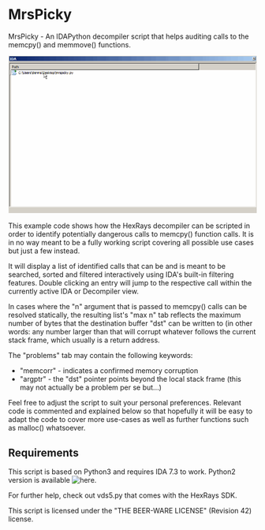 # MrsPicky

MrsPicky - An IDAPython decompiler script that helps auditing calls
to the memcpy() and memmove() functions.

![mrspicky animated gif](/rsrc/picky.gif?raw=true)

This example code shows how the HexRays decompiler can be scripted in
order to identify potentially dangerous calls to memcpy() function calls.
It is in no way meant to be a fully working script covering all possible
use cases but just a few instead.

It will display a list of identified calls that can be and is meant to
be searched, sorted and filtered interactively using IDA's built-in
filtering features. Double clicking an entry will jump to the respective
call within the currently active IDA or Decompiler view.

In cases where the "n" argument that is passed to memcpy() calls can be
resolved statically, the resulting list's "max n" tab reflects the maximum
number of bytes that the destination buffer "dst" can be written to (in
other words: any number larger than that will corrupt whatever follows
the current stack frame, which usually is a return address.

The "problems" tab may contain the following keywords:

  * "memcorr" - indicates a confirmed memory corruption
  * "argptr"  - the "dst" pointer points beyond the local stack frame
                (this may not actually be a problem per se but...)

Feel free to adjust the script to suit your personal preferences.
Relevant code is commented and explained below so that hopefully it will
be easy to adapt the code to cover more use-cases as well as further
functions such as malloc() whatsoever.

## Requirements

This script is based on Python3 and requires IDA 7.3 to work. Python2
version is available ![here](/tree/mrspicky-python2).

For further help, check out vds5.py that comes with the HexRays SDK.

This script is licensed under the "THE BEER-WARE LICENSE" (Revision 42) license.
